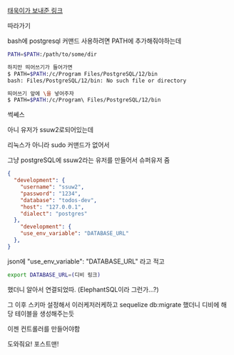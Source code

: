 [태욱이가 보내준 링크](https://scotch.io/tutorials/getting-started-with-node-express-and-postgres-using-sequelize)

따라가기



bash에 postgresql 커맨드 사용하려면 PATH에 추가해줘야하는데

```bash
PATH=$PATH:/path/to/some/dir

하지만 띄어쓰기가 들어가면
$ PATH=$PATH:/c/Program Files/PostgreSQL/12/bin
bash: Files/PostgreSQL/12/bin: No such file or directory

띄어쓰기 앞에 \을 넣어주자
$ PATH=$PATH:/c/Program\ Files/PostgreSQL/12/bin
```

썩쎄스



아니 유저가 ssuw2로되어있는데

리눅스가 아니라 sudo 커맨드가 없어서

그냥 postgreSQL에 ssuw2라는 유저를 만들어서 슈퍼유저 줌



```json
{
  "development": {
    "username": "ssuw2",
    "password": "1234",
    "database": "todos-dev",
    "host": "127.0.0.1",
    "dialect": "postgres"
  },
    "development": {
    "use_env_variable": "DATABASE_URL"
  },
}
```



json에 "use_env_variable": "DATABASE_URL" 라고 적고

```bash
export DATABASE_URL=(디비 링크)
```

했더니 알아서 연결되었따. (ElephantSQL이라 그런가...?)



그 이후 스키마 설정해서 이러케저러케하고 sequelize db:migrate 했더니 디비에 해당 테이블을 생성해주는듯



이젠 컨트롤러를 만들어야함

도와줘요! 포스트맨!




